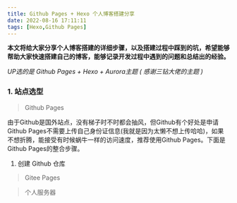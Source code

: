 ```yaml
---
title: Github Pages + Hexo 个人博客搭建分享
date: 2022-08-16 17:11:11
tags: [Hexo,Github Pages]
---
```


**本文将给大家分享个人博客搭建的详细步骤，以及搭建过程中踩到的坑，希望能够帮助大家快速搭建自己的博客，能够记录开发过程中遇到的问题和总结出的经验。**

*UP选的是 Github Pages + Hexo + Aurora主题 ( 感谢三钻大佬的主题 )*

### 1.  站点选型

> Github Pages

​		由于Github是国外站点，没有梯子时不时都会抽风，但Github有个好处是申请Github Pages不需要上传自己身份证信息(我就是因为太懒不想上传哈哈)，如果不想折腾，能接受有时候蜗牛一样的访问速度，推荐使用Github Pages。下面是Github Pages的整合步骤。

1. 创建 Github 仓库























> Gitee Pages



> 个人服务器



